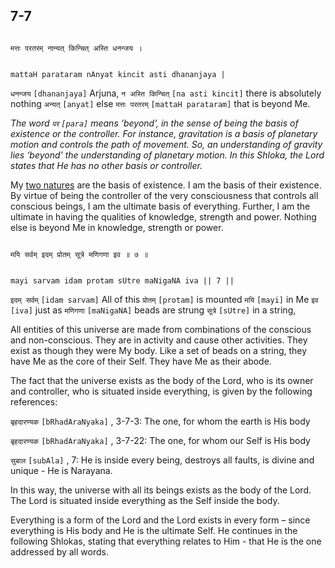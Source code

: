 ## 7-7


```shloka-sa

मत्तः परतरम् नान्यत् किन्चित् अस्ति धनन्जय ।

```
```shloka-sa-hk

mattaH parataram nAnyat kincit asti dhananjaya |

```
`धनन्जय` `[dhananjaya]` Arjuna, `न अस्ति किन्चित्` `[na asti kincit]` there is absolutely nothing `अन्यत्` `[anyat]` else `मत्तः परतरम्` `[mattaH parataram]` that is beyond Me.

_The word 
`पर` `[para]`
 means ‘beyond’, in the sense of being the basis of existence or the controller. For instance, gravitation is a basis of planetary motion and controls the path of movement. So, an understanding of gravity lies ‘beyond’ the understanding of planetary motion. In this Shloka, the Lord states that He has no other basis or controller._

My [two natures](7-6.md#TwoNatures_univrs_and_ultimate)
 are the basis of existence. I am the basis of their existence. By virtue of being the controller of the very consciousness that controls all conscious beings, I am the ultimate basis of everything. Further, I am the ultimate in having the qualities of knowledge, strength and power. Nothing else is beyond Me in knowledge, strength or power.


```shloka-sa

मयि सर्वम् इदम् प्रोतम् सूत्रे मणिगणा इव ॥ ७ ॥

```
```shloka-sa-hk

mayi sarvam idam protam sUtre maNigaNA iva || 7 ||

```
`इदम् सर्वम्` `[idam sarvam]` All of this `प्रोतम्` `[protam]` is mounted `मयि` `[mayi]` in Me `इव` `[iva]` just as `मणिगणा` `[maNigaNA]` beads are strung `सूत्रे` `[sUtre]` in a string,

All entities of this universe are made from combinations of the conscious and non-conscious. They are in activity and cause other activities. They exist as though they were My body. Like a set of beads on a string, they have Me as the core of their Self. They have Me as their abode. 

The fact that the universe exists as the body of the Lord, who is its owner and controller, who is situated inside everything, is given by the following references:

`बृहदारण्यक` `[bRhadAraNyaka]` , 3-7-3: The one, for whom the earth is His body

`बृहदारण्यक` `[bRhadAraNyaka]` , 3-7-22: The one, for whom our Self is His body

`सुबाल` `[subAla]` , 7:
 He is inside every being, destroys all faults, is divine and unique - He is Narayana.

In this way, the universe with all its beings exists as the body of the Lord. The Lord is situated inside everything as the Self inside the body. 

Everything is a form of the Lord and the Lord exists in every form – since everything is His body and He is the ultimate Self. He continues in the following Shlokas, stating that everything relates to Him - that He is the one addressed by all words.


